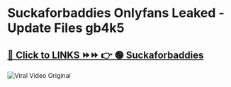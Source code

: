 
 # Suckaforbaddies Onlyfans Leaked - Update Files gb4k5

## <h2><a href="https://clipsfans.com/Suckaforbaddies&ref=git">🔗 Click to LINKS ⏩⏩ 👉 🟢 Suckaforbaddies </a></h2>

<a href="https://clipsfans.com/Suckaforbaddies&ref=git" rel="nofollow" data-target="animated-image.originalLink"><img src="https://i.ibb.co.com/xMMVF88/686577567.gif" alt="Viral Video Original" style="max-width: 100%; display: inline-block;" data-target="animated-image.originalImage"></a>

